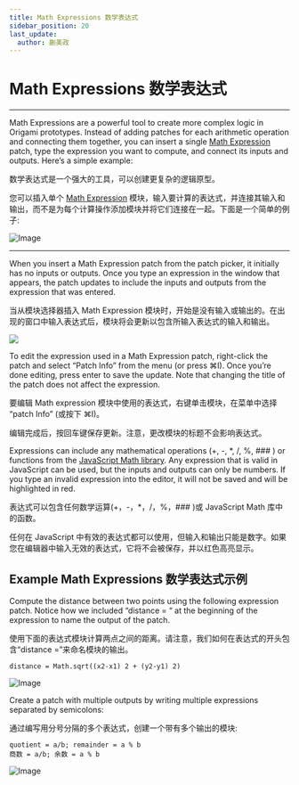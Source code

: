 ```yaml
---
title: Math Expressions 数学表达式
sidebar_position: 20
last_update:
  author: 蒯美政
---
```


# Math Expressions 数学表达式

---

Math Expressions are a powerful tool to create more complex logic in Origami prototypes. Instead of adding patches for each arithmetic operation and connecting them together, you can insert a single [Math Expression](./../Math/Math%20Expression.md) patch, type the expression you want to compute, and connect its inputs and outputs. Here’s a simple example:

数学表达式是一个强大的工具，可以创建更复杂的逻辑原型。

您可以插入单个 [Math Expression](./../Math/Math%20Expression.md) 模块，输入要计算的表达式，并连接其输入和输出，而不是为每个计算操作添加模块并将它们连接在一起。下面是一个简单的例子:

![Image](@site/static/img/docs/Concepts/math-expressions-1.png)

---

When you insert a Math Expression patch from the patch picker, it initially has no inputs or outputs. Once you type an expression in the window that appears, the patch updates to include the inputs and outputs from the expression that was entered.

当从模块选择器插入 Math Expression 模块时，开始是没有输入或输出的。在出现的窗口中输入表达式后，模块将会更新以包含所输入表达式的输入和输出。

![](https://origami.design/public/images/docs/mathExpression-editor.png)

To edit the expression used in a Math Expression patch, right-click the patch and select “Patch Info” from the menu (or press ⌘I). Once you’re done editing, press enter to save the update. Note that changing the title of the patch does not affect the expression.

要编辑 Math expression 模块中使用的表达式，右键单击模块，在菜单中选择 “patch Info” (或按下 ⌘I)。

编辑完成后，按回车键保存更新。注意，更改模块的标题不会影响表达式。

Expressions can include any mathematical operations (+, -, \*, /, %, ### ) or functions from the [JavaScript Math library](https://developer.mozilla.org/en-US/docs/Web/JavaScript/Reference/Global_Objects/Math). Any expression that is valid in JavaScript can be used, but the inputs and outputs can only be numbers. If you type an invalid expression into the editor, it will not be saved and will be highlighted in red.

表达式可以包含任何数学运算(+，-，\*，/，%，### )或 JavaScript Math 库中的函数。

任何在 JavaScript 中有效的表达式都可以使用，但输入和输出只能是数字。如果您在编辑器中输入无效的表达式，它将不会被保存，并以红色高亮显示。

## Example Math Expressions 数学表达式示例

Compute the distance between two points using the following expression patch. Notice how we included “distance = “ at the beginning of the expression to name the output of the patch.

使用下面的表达式模块计算两点之间的距离。请注意，我们如何在表达式的开头包含“distance =”来命名模块的输出。

```
distance = Math.sqrt((x2-x1) 2 + (y2-y1) 2)
```

![Image](@site/static/img/docs/Concepts/math-expressions-3.png)

Create a patch with multiple outputs by writing multiple expressions separated by semicolons:

通过编写用分号分隔的多个表达式，创建一个带有多个输出的模块:

```
quotient = a/b; remainder = a % b
商数 = a/b; 余数 = a % b
```

![Image](@site/static/img/docs/Concepts/math-expressions-4.png)
